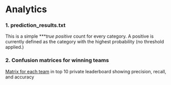 # Analytics

### 1. prediction_results.txt

This is a simple ****true positive* count for every category.
A positive is currently defined as the category with the 
highest probability (no threshold applied.)


### 2. Confusion matrices for winning teams

[Matrix for each team](https://docs.google.com/spreadsheets/d/1Elp-EW8-Wmk4vhWxOOVbS95FxplZLE56q7Ivu24wU24/edit#gid=0) in top 10 private leaderboard showing
precision, recall, and accuracy

